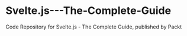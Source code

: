 # Svelte.js---The-Complete-Guide
Code Repository for Svelte.js - The Complete Guide, published by Packt

